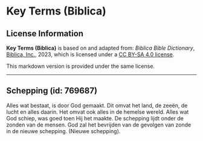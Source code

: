 # Key Terms (Biblica)

## License Information

**Key Terms (Biblica)** is based on and adapted from: _Biblica Bible Dictionary_, [Biblica, Inc.](https://www.biblica.com/), 2023, which is licensed under a [CC BY-SA 4.0 license](https://creativecommons.org/licenses/by-sa/4.0/legalcode.en).

This markdown version is provided under the same license.



--------------------------------

## Schepping (id: 769687)

Alles wat bestaat, is door God gemaakt. Dit omvat het land, de zeeën, de lucht en alles daarin. Het omvat ook alles in de hemelse wereld. Alles wat God schiep, was goed toen Hij het maakte. De schepping lijdt onder de zonden van de mensen. God zal het bevrijden van de gevolgen van zonde in de nieuwe schepping. (Nieuwe schepping).


